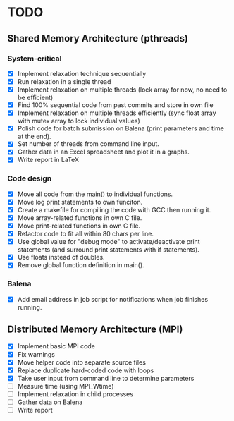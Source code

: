 # TODO

## Shared Memory Architecture (pthreads)

### System-critical
* [X] Implement relaxation technique sequentially
* [X] Run relaxation in a single thread
* [X] Implement relaxation on multiple threads (lock array for now, no need to be efficient)
* [X] Find 100% sequential code from past commits and store in own file
* [X] Implement relaxation on multiple threads efficiently (sync float array with mutex array to lock individual values)
* [X] Polish code for batch submission on Balena (print parameters and time at the end).
* [X] Set number of threads from command line input.
* [X] Gather data in an Excel spreadsheet and plot it in a graphs.
* [X] Write report in LaTeX

### Code design
* [X] Move all code from the main() to individual functions.
* [X] Move log print statements to own funciton.
* [X] Create a makefile for compiling the code with GCC then running it.
* [X] Move array-related functions in own C file.
* [X] Move print-related functions in own C file.
* [X] Refactor code to fit all within 80 chars per line.
* [X] Use global value for "debug mode" to activate/deactivate print statements (and surround print statements with if statements).
* [X] Use floats instead of doubles.
* [X] Remove global function definition in main().

### Balena
* [X] Add email address in job script for notifications when job finishes running.


## Distributed Memory Architecture (MPI)

* [X] Implement basic MPI code
* [X] Fix warnings
* [X] Move helper code into separate source files
* [X] Replace duplicate hard-coded code with loops
* [X] Take user input from command line to determine parameters
* [ ] Measure time (using MPI_Wtime)
* [ ] Implement relaxation in child processes
* [ ] Gather data on Balena
* [ ] Write report
